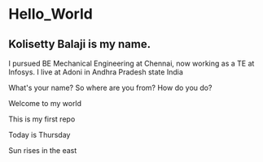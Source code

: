 # Hello_World
## Kolisetty Balaji is my name.
I pursued BE Mechanical Engineering at Chennai, now working as a TE at Infosys.
I live at Adoni in Andhra Pradesh state India

What's your name?
So where are you from?
How do you do?

Welcome to my world

This is my first repo

Today is Thursday

Sun rises in the east
